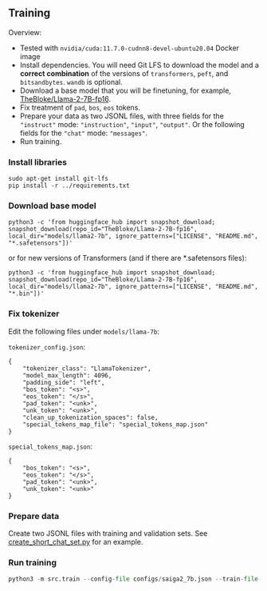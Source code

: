 ## Training

Overview:

* Tested with `nvidia/cuda:11.7.0-cudnn8-devel-ubuntu20.04` Docker image
* Install dependencies. You will need Git LFS to download the model and a **correct combination** of the versions of `transformers`, `peft`, and `bitsandbytes`. `wandb` is optional.
* Download a base model that you will be finetuning, for example, [TheBloke/Llama-2-7B-fp16](https://huggingface.co/TheBloke/Llama-2-7B-fp16).
* Fix treatment of `pad`, `bos`, `eos` tokens.
* Prepare your data as two JSONL files, with three fields for the `"instruct"` mode: `"instruction"`, `"input"`, `"output"`. Or the following fields for the `"chat"` mode: `"messages"`.
* Run training.

### Install libraries
```
sudo apt-get install git-lfs
pip install -r ../requirements.txt
```

### Download base model
```
python3 -c 'from huggingface_hub import snapshot_download; snapshot_download(repo_id="TheBloke/Llama-2-7B-fp16", local_dir="models/llama2-7b", ignore_patterns=["LICENSE", "README.md", "*.safetensors"])'
```

or for new versions of Transformers (and if there are *.safetensors files):

```
python3 -c 'from huggingface_hub import snapshot_download; snapshot_download(repo_id="TheBloke/Llama-2-7B-fp16", local_dir="models/llama2-7b", ignore_patterns=["LICENSE", "README.md", "*.bin"])'
```


### Fix tokenizer
Edit the following files under `models/llama-7b`:

`tokenizer_config.json`:

```
{
    "tokenizer_class": "LlamaTokenizer",
    "model_max_length": 4096,
    "padding_side": "left",
    "bos_token": "<s>",
    "eos_token": "</s>",
    "pad_token": "<unk>",
    "unk_token": "<unk>",
    "clean_up_tokenization_spaces": false,
    "special_tokens_map_file": "special_tokens_map.json"
}
```

`special_tokens_map.json`:

```
{
    "bos_token": "<s>",
    "eos_token": "</s>",
    "pad_token": "<unk>",
    "unk_token": "<unk>"
}
```

### Prepare data

Create two JSONL files with training and validation sets. See [create_short_chat_set.py](https://github.com/IlyaGusev/rulm/blob/master/self_instruct/src/data_processing/create_short_chat_set.py) for an example.

### Run training
```python
python3 -m src.train --config-file configs/saiga2_7b.json --train-file train.jsonl --val-file val.jsonl  --output-dir models/saiga2_7b --omit-base-model-save
```
